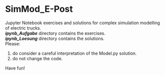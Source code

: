 # SimMod_E-Post
Jupyter Notebook exercises and solutions for complex simulation modelling of electric trucks.\
***ipynb_Aufgabe*** directory contains the exercises.\
***ipynb_Loesung*** directory contains the solutions.\
Please:
1) do consider a careful interpretation of the Model.py solution.
2) do not change the code.

Have fun!
